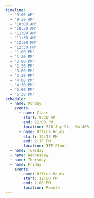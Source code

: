 ```yaml
---
timeline:
  - "9:00 AM"
  - "9:30 AM"
  - "10:00 AM"
  - "10:30 AM"
  - "11:00 AM"
  - "11:30 AM"
  - "12:00 PM"
  - "12:30 PM"
  - "1:00 PM"
  - "1:30 PM"
  - "2:00 PM"
  - "2:30 PM"
  - "3:00 PM"
  - "3:30 PM"
  - "4:00 PM"
  - "4:30 PM"
  - "5:00 PM"
  - "5:30 PM"
schedule:
  - name: Monday
    events:
      - name: Class
        start: 9:30 AM
        end: 12:00 PM
        location: 370 Jay St., Rm 408
      - name: Office Hours
        start: 12:15 PM
        end: 2:15 PM
        location: ITP Floor
  - name: Tuesday
  - name: Wednesday
  - name: Thursday
  - name: Friday
    events:
      - name: Office Hours
        start: 12:00 PM
        end: 2:00 PM
        location: Remote
---
```

